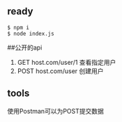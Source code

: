 
## ready


	$ npm i
	$ node index.js


##公开的api

1. GET  host.com/user/1 查看指定用户
2. POST host.com/user   创建用户

## tools

使用Postman可以为POST提交数据